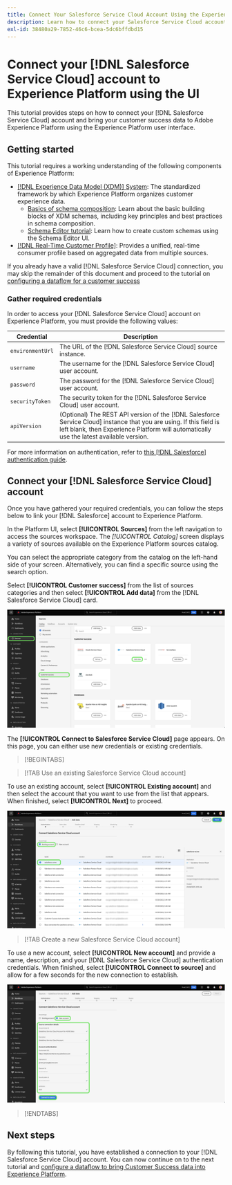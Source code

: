 ```yaml
---
title: Connect Your Salesforce Service Cloud Account Using the Experience Platform User Interface
description: Learn how to connect your Salesforce Service Cloud account and bring your customer success data to Experience Platform using the user interface.
exl-id: 38480a29-7852-46c6-bcea-5dc6bffdbd15
---
```

# Connect your [!DNL Salesforce Service Cloud] account to Experience Platform using the UI

This tutorial provides steps on how to connect your [!DNL Salesforce Service Cloud] account and bring your customer success data to Adobe Experience Platform using the Experience Platform user interface.

## Getting started

This tutorial requires a working understanding of the following components of Experience Platform:

* [[!DNL Experience Data Model (XDM)] System](../../../../../xdm/home.md): The standardized framework by which Experience Platform organizes customer experience data.
    * [Basics of schema composition](../../../../../xdm/schema/composition.md): Learn about the basic building blocks of XDM schemas, including key principles and best practices in schema composition.
    * [Schema Editor tutorial](../../../../../xdm/tutorials/create-schema-ui.md): Learn how to create custom schemas using the Schema Editor UI.
* [[!DNL Real-Time Customer Profile]](../../../../../profile/home.md): Provides a unified, real-time consumer profile based on aggregated data from multiple sources.

If you already have a valid [!DNL Salesforce Service Cloud] connection, you may skip the remainder of this document and proceed to the tutorial on [configuring a dataflow for a customer success](../../dataflow/customer-success.md)

### Gather required credentials

In order to access your [!DNL Salesforce Service Cloud] account on Experience Platform, you must provide the following values:

| Credential | Description |
| --- | --- |
| `environmentUrl` | The URL of the [!DNL Salesforce Service Cloud] source instance. |
| `username` | The username for the [!DNL Salesforce Service Cloud] user account. |
| `password` | The password for the [!DNL Salesforce Service Cloud] user account. |
| `securityToken` | The security token for the [!DNL Salesforce Service Cloud] user account. |
| `apiVersion` | (Optional) The REST API version of the [!DNL Salesforce Service Cloud] instance that you are using. If this field is left blank, then Experience Platform will automatically use the latest available version. |

For more information on authentication, refer to [this [!DNL Salesforce] authentication guide](https://developer.salesforce.com/docs/atlas.en-us.api_rest.meta/api_rest/quickstart_oauth.htm).

## Connect your [!DNL Salesforce Service Cloud] account

Once you have gathered your required credentials, you can follow the steps below to link your [!DNL Salesforce] account to Experience Platform.

In the Platform UI, select **[!UICONTROL Sources]** from the left navigation to access the sources workspace. The *[!UICONTROL Catalog]* screen displays a variety of sources available on the Experience Platform sources catalog.

You can select the appropriate category from the catalog on the left-hand side of your screen. Alternatively, you can find a specific source using the search option.

Select **[!UICONTROL Customer success]** from the list of sources categories and then select **[!UICONTROL Add data]** from the [!DNL Salesforce Service Cloud] card.

![catalog](../../../../images/tutorials/create/salesforce-service-cloud/catalog.png)

The **[!UICONTROL Connect to Salesforce Service Cloud]** page appears. On this page, you can either use new credentials or existing credentials.

>[!BEGINTABS]

>[!TAB Use an existing Salesforce Service Cloud account]

To use an existing account, select **[!UICONTROL Existing account]** and then select the account that you want to use from the list that appears. When finished, select **[!UICONTROL Next]** to proceed.

![A list of authenticated Salesforce accounts that already exist in your organization.](../../../../images/tutorials/create/salesforce-service-cloud/existing.png)

>[!TAB Create a new Salesforce Service Cloud account]

To use a new account, select **[!UICONTROL New account]** and provide a name, description, and your [!DNL Salesforce Service Cloud] authentication credentials. When finished, select **[!UICONTROL Connect to source]** and allow for a few seconds for the new connection to establish.

![The interface in which you can create a new Salesforce account by providing the appropriate authentication credentials.](../../../../images/tutorials/create/salesforce-service-cloud/new.png)

>[!ENDTABS]

## Next steps

By following this tutorial, you have established a connection to your [!DNL Salesforce Service Cloud] account. You can now continue on to the next tutorial and [configure a dataflow to bring Customer Success data into Experience Platform](../../dataflow/customer-success.md).
